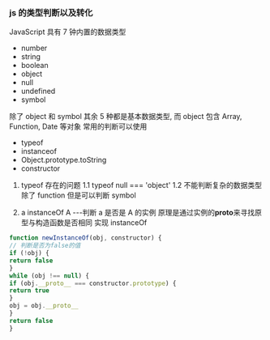 ### js 的类型判断以及转化

JavaScript 具有 7 钟内置的数据类型

- number
- string
- boolean
- object
- null
- undefined
- symbol

除了 object 和 symbol 其余 5 种都是基本数据类型, 而 object 包含 Array, Function, Date 等对象
常用的判断可以使用

- typeof
- instanceof
- Object.prototype.toString
- constructor

1. typeof 存在的问题
1.1 typeof null === 'object'
1.2 不能判断复杂的数据类型除了 function
但是可以判断 symbol

2. a instanceOf A
---判断 a 是否是 A 的实例
原理是通过实例的**proto**来寻找原型与构造函数是否相同
实现 instanceOf

```javascript
function newInstanceOf(obj, constructor) {
// 判断是否为false的值
if (!obj) {
return false
}
while (obj !== null) {
if (obj.__proto__ === constructor.prototype) {
return true
}
obj = obj.__proto__
}
return false
}
```

